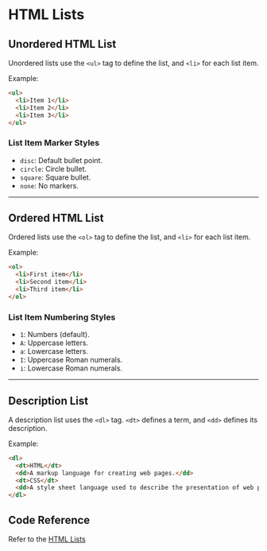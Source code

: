 # HTML Lists

## Unordered HTML List

Unordered lists use the `<ul>` tag to define the list, and `<li>` for each list item.

Example:
```html
<ul>
  <li>Item 1</li>
  <li>Item 2</li>
  <li>Item 3</li>
</ul>
```
### List Item Marker Styles

- `disc`: Default bullet point.
- `circle`: Circle bullet.
- `square`: Square bullet.
- `none`: No markers.

---

## Ordered HTML List

Ordered lists use the `<ol>` tag to define the list, and `<li>` for each list item.

Example:
```html
<ol>
  <li>First item</li>
  <li>Second item</li>
  <li>Third item</li>
</ol>
```
### List Item Numbering Styles

- `1`: Numbers (default).
- `A`: Uppercase letters.
- `a`: Lowercase letters.
- `I`: Uppercase Roman numerals.
- `i`: Lowercase Roman numerals.

---

## Description List

A description list uses the `<dl>` tag. `<dt>` defines a term, and `<dd>` defines its description.

Example:
```html
<dl>
  <dt>HTML</dt>
  <dd>A markup language for creating web pages.</dd>
  <dt>CSS</dt>
  <dd>A style sheet language used to describe the presentation of web pages.</dd>
</dl>
```
## Code Reference
Refer to the [HTML Lists](https://github.com/manunmathew/python/raw/main/code/HTML/list.html)
